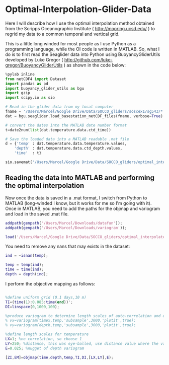 # Optimal-Interpolation-Glider-Data

Here I will describe how I use the optimal interpolation method obtained from the Scripps Oceanographic Institute ( http://mooring.ucsd.edu/ ) to regrid my data to a common temporal and vertical grid.

This is a little long winded for most people as I use Python as a programming language, while the OI code is written in MATLAB. So, what I do is to first read the Seaglider data into Python using BuoyancyGliderUtils developed by Luke Gregor ( http://github.com/luke-gregor/BuoyancyGliderUtils ) as shown in the code below:

```python
%pylab inline
from netCDF4 import Dataset
import pandas as pd
import buoyancy_glider_utils as bgu
import gzip
import scipy.io as sio

# Read in the glider data from my local computer
fname = '/Users/Marcel/Google Drive/Data/SOCCO_gliders/soscex1/sg543/*.nc'
dat = bgu.seaglider.load_basestation_netCDF_files(fname, verbose=True)

# convert the dates into the MATLAB date number format
t=date2num(list(dat.temperature.data.ctd_time))

# Save the loaded data into a MATLAB readable .mat file
d = {'temp' : dat.temperature.data.temperature.values,
    'depth' : dat.temperature.data.ctd_depth.values,
    'time'  : t}

sio.savemat('/Users/Marcel/Google Drive/Data/SOCCO_gliders/optimal_interpolated_grids/soscex1_temp.mat', d)
```

## Reading the data into MATLAB and performing the optimal interpolation

Now once the data is saved in a .mat format, I switch from Python to MATLAB (long-winded I know, but it works for me so I'm going with it). Once in MATLAB, you need to add the paths for the objmap and variogram and load in the saved .mat file.

```Matlab 
addpath(genpath('/Users/Marcel/Downloads/datafun'));
addpath(genpath('/Users/Marcel/Downloads/variogram'));

load('/Users/Marcel/Google Drive/Data/SOCCO_gliders/optimal_interpolated_grids/test_file.mat');
```

You need to remove any nans that may exists in the dataset:

```matlab
ind = ~isnan(temp);

temp = temp(ind);
time = time(ind);
depth = depth(ind);
```

I perform the objective mapping as follows:

```matlab

%define uniform grid (0.1 days,10 m)
TI=(time(1):0.085:time(end))';
DI=linspace(0,1000,100);

%produce variogram to determine length scales of auto-correlation and error
% vx=variogram(timex,temp,'subsample',3000,'plotit',true);
% vy=variogram(depth,temp,'subsample',3000,'plotit',true);

%define length scales for temperature
LX=1; %no correlation, so choose 1 
LY=250; %distance, this was eye-balled, use distance value where the variogram levels out
E=0.025; %nugget of depth variogram

[ZI,EM]=objmap(time,depth,temp,TI,DI,[LX,LY],E);

```